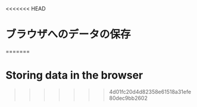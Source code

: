 
<<<<<<< HEAD
# ブラウザへのデータの保存
=======
# Storing data in the browser
>>>>>>> 4d01fc20d4d82358e61518a31efe80dec9bb2602
